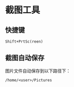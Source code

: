 # 截图工具

## 快捷键

```
Shift+PrtSc(reen)
```

## 截图自动保存

图片文件自动保存到以下路径下：

```
/home/<user>/Pictures
```

